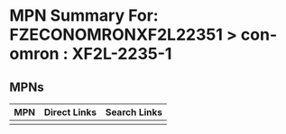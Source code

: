



# MPN Summary For: FZECONOMRONXF2L22351 > con-omron : XF2L-2235-1

## MPNs
  

|MPN|Direct Links|Search Links|
| :--- | :--- | :--- |
||||
